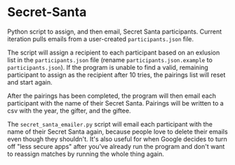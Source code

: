 # Secret-Santa

Python script to assign, and then email, Secret Santa participants. Current iteration pulls emails from a user-created `participants.json` file. 

The script will assign a recipient to each participant based on an exlusion list in the `participants.json` file (rename `participants.json.example` to `participants.json`). If the program is unable to find a valid, remaining participant to assign as the recipient after 10 tries, the pairings list will reset and start again. 

After the pairings has been completed, the program will then email each participant with the name of their Secret Santa. Pairings will be written to a csv with the year, the gifter, and the giftee.

The `secret_santa_emailer.py` script will email each participant with the name of their Secret Santa again, because people love to delete their emails even though they shouldn't. It's also useful for when Google decides to turn off "less secure apps" after you've already run the program and don't want to reassign matches by running the whole thing again.
